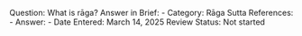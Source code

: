 Question: What is rāga?
Answer in Brief: -
 Category: Rāga
Sutta References: -
Answer: -
Date Entered: March 14, 2025
Review Status: Not started